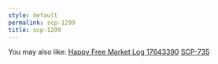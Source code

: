 ```yaml
---
style: default
permalink: scp-1299
title: scp-1299
---
```

You may also like:
[Happy Free Market Log 17643390](http://scp-wiki.net/happy-free-market-log-17643390)
[SCP-735](http://scp-wiki.net/scp-735)